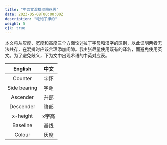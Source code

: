 ```yaml
---
title: "中西文混排间隙迷思"
date: 2023-05-08T00:00:00Z
description: "吃饱了撑的"
weight: 5
cjk: true
---
```


本文将从灰度、宽度和高度三个方面论述拉丁字母和汉字的区别，以此证明两者无法共存，在混排时应该合理添加间隙。我主张尽量使用既有的译名，而避免使用英文。为了避免歧义，下为文中出现术语的中英对应表。

|English|中文|
|:-:|:-:|
|Counter|字怀|
|Side bearing|字距|
|Ascender|升部|
|Descender|降部|
|x-height|x字高|
|Baseline|基线|
|Colour|灰度|